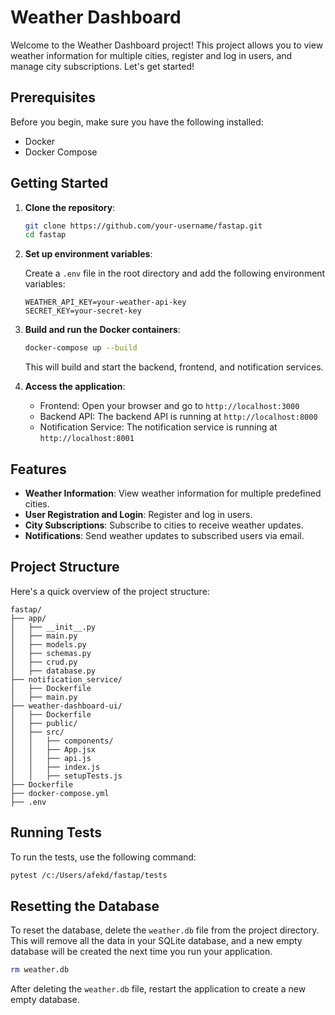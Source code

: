 # Weather Dashboard

Welcome to the Weather Dashboard project! This project allows you to view weather information for multiple cities, register and log in users, and manage city subscriptions. Let's get started!

## Prerequisites

Before you begin, make sure you have the following installed:

- Docker
- Docker Compose

## Getting Started

1. **Clone the repository**:

   ```bash
   git clone https://github.com/your-username/fastap.git
   cd fastap
   ```

2. **Set up environment variables**:

   Create a `.env` file in the root directory and add the following environment variables:

   ```env
   WEATHER_API_KEY=your-weather-api-key
   SECRET_KEY=your-secret-key
   ```

3. **Build and run the Docker containers**:

   ```bash
   docker-compose up --build
   ```

   This will build and start the backend, frontend, and notification services.

4. **Access the application**:

   - Frontend: Open your browser and go to `http://localhost:3000`
   - Backend API: The backend API is running at `http://localhost:8000`
   - Notification Service: The notification service is running at `http://localhost:8001`

## Features

- **Weather Information**: View weather information for multiple predefined cities.
- **User Registration and Login**: Register and log in users.
- **City Subscriptions**: Subscribe to cities to receive weather updates.
- **Notifications**: Send weather updates to subscribed users via email.

## Project Structure

Here's a quick overview of the project structure:

```
fastap/
├── app/
│   ├── __init__.py
│   ├── main.py
│   ├── models.py
│   ├── schemas.py
│   ├── crud.py
│   ├── database.py
├── notification_service/
│   ├── Dockerfile
│   ├── main.py
├── weather-dashboard-ui/
│   ├── Dockerfile
│   ├── public/
│   ├── src/
│   │   ├── components/
│   │   ├── App.jsx
│   │   ├── api.js
│   │   ├── index.js
│   │   ├── setupTests.js
├── Dockerfile
├── docker-compose.yml
├── .env
```

## Running Tests

To run the tests, use the following command:

```bash
pytest /c:/Users/afekd/fastap/tests
```

## Resetting the Database

To reset the database, delete the `weather.db` file from the project directory. This will remove all the data in your SQLite database, and a new empty database will be created the next time you run your application.

```bash
rm weather.db
```

After deleting the `weather.db` file, restart the application to create a new empty database.
